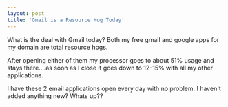 ```yaml
---
layout: post
title: 'Gmail is a Resource Hog Today'
---
```

What is the deal with Gmail today?   Both my free gmail and google apps for my domain are total resource hogs.

After opening either of them my processor goes to about 51% usage and stays there....as soon as I close it goes down to 12-15% with all my other applications.

I have these 2 email applications open every day with no problem.  I haven't added anything new?   Whats up??